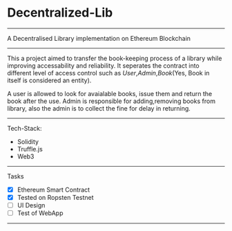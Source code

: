 # Decentralized-Lib
---

A Decentralised Library implementation on Ethereum Blockchain 

---

This a project aimed to transfer the book-keeping process of a library while improving accessability and reliability.
It seperates the contract into different level of access control such as *User*,*Admin*,*Book*(Yes, Book in itself is considered
an entity).

A user is allowed to look for avaialable books, issue them and return the book after the use.
Admin is responsible for adding,removing books from library, also the admin is to collect the fine for delay in returning.


---
Tech-Stack:
* Solidity
* Truffle.js
* Web3

---

Tasks
- [x] Ethereum Smart Contract
- [x] Tested on Ropsten Testnet
- [ ] UI Design
- [ ] Test of WebApp

---
